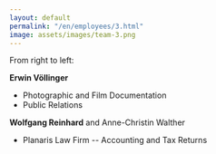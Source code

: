 ```yaml
---
layout: default
permalink: "/en/employees/3.html"
image: assets/images/team-3.png
---
```


From right to left:

**Erwin Völlinger**
- Photographic and Film Documentation
- Public Relations

**Wolfgang Reinhard** and Anne-Christin Walther
- Planaris Law Firm -- Accounting and Tax Returns